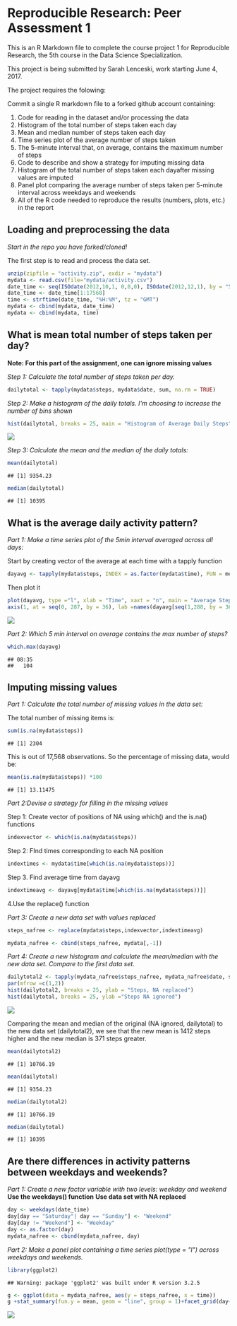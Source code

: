 # Reproducible Research: Peer Assessment 1

This is an R Markdown file to complete the course project 1 for Reproducible Research, the 5th course in the Data Science Specialization.  

This project is being submitted by Sarah Lenceski, work starting June 4, 2017.

The project requires the folowing:

Commit a single R markdown file to a forked github account containing:

1. Code for reading in the dataset and/or processing the data  
2. Histogram of the total number of steps taken each day  
3. Mean and median number of steps taken each day  
4. Time series plot of the average number of steps taken  
5. The 5-minute interval that, on average, contains the maximum number of steps  
6. Code to describe and show a strategy for imputing missing data  
7. Histogram of the total number of steps taken each dayafter missing values are imputed  
8. Panel plot comparing the average number of steps taken per 5-minute interval across weekdays and weekends  
9. All of the R code needed to reproduce the results (numbers, plots, etc.) in the report  

## Loading and preprocessing the data

*Start in the repo you have forked/cloned!*

The first step is to read and process the data set. 


```r
unzip(zipfile = "activity.zip", exdir = "mydata")
mydata <- read.csv(file="mydata/activity.csv")
date_time <- seq(ISOdate(2012,10,1, 0,0,0), ISOdate(2012,12,1), by = "5 mins")
date_time <- date_time[1:17568]
time <- strftime(date_time, "%H:%M", tz = "GMT")
mydata <- cbind(mydata, date_time)
mydata <- cbind(mydata, time)
```

## What is mean total number of steps taken per day?
**Note: For this part of the assignment, one can ignore missing values**

*Step 1: Calculate the total number of steps taken per day.*


```r
dailytotal <- tapply(mydata$steps, mydata$date, sum, na.rm = TRUE)
```

*Step 2: Make a histogram of the daily totals. I'm choosing to increase the number of bins shown*


```r
hist(dailytotal, breaks = 25, main = "Histogram of Average Daily Steps")
```

![](PA1_template_files/figure-html/unnamed-chunk-3-1.png)

*Step 3: Calculate the mean and the median of the daily totals:*

```r
mean(dailytotal)
```

```
## [1] 9354.23
```

```r
median(dailytotal)
```

```
## [1] 10395
```

## What is the average daily activity pattern?

*Part 1: Make a time series plot of the 5min interval averaged across all days:*

Start by creating vector of the average at each time with a tapply function

```r
dayavg <- tapply(mydata$steps, INDEX = as.factor(mydata$time), FUN = mean, na.rm = TRUE)
```

Then plot it


```r
plot(dayavg, type ="l", xlab = "Time", xaxt = "n", main = "Average Steps Taken Throughout Day", ylab = "Steps")
axis(1, at = seq(0, 287, by = 36), lab =names(dayavg[seq(1,288, by = 36)]))
```

![](PA1_template_files/figure-html/unnamed-chunk-6-1.png)


*Part 2: Which 5 min interval on average contains the max number of steps?*


```r
which.max(dayavg)
```

```
## 08:35 
##   104
```

## Imputing missing values
*Part 1: Calculate the total number of missing values in the data set:*

The total number of missing items is:

```r
sum(is.na(mydata$steps))
```

```
## [1] 2304
```

This is out of 17,568 observations. So the percentage of missing data, would be:

```r
mean(is.na(mydata$steps)) *100
```

```
## [1] 13.11475
```

*Part 2:Devise a strategy for filling in the missing values*

Step 1: Create vector of positions of NA using which() and the is.na() functions

```r
indexvector <- which(is.na(mydata$steps))
```
Step 2: FInd times corresponding to each NA position

```r
indextimes <- mydata$time[which(is.na(mydata$steps))]
```
Step 3. Find average time from dayavg

```r
indextimeavg <- dayavg[mydata$time[which(is.na(mydata$steps))]]
```
4.Use the replace() function 

*Part 3: Create a new data set with values replaced*

```r
steps_nafree <- replace(mydata$steps,indexvector,indextimeavg)

mydata_nafree <- cbind(steps_nafree, mydata[,-1])
```

*Part 4: Create a new histogram and calculate the mean/median with the new data set. Compare to the first data set.*


```r
dailytotal2 <- tapply(mydata_nafree$steps_nafree, mydata_nafree$date, sum)
par(mfrow =c(1,2))
hist(dailytotal2, breaks = 25, ylab = "Steps, NA replaced")
hist(dailytotal, breaks = 25, ylab ="Steps NA ignored")
```

![](PA1_template_files/figure-html/unnamed-chunk-14-1.png)

Comparing the mean and median of the original (NA ignored, dailytotal)
 to the new data set (dailytotal2), we see that the new mean is 1412 steps higher and the new median is 371 steps greater.
 

```r
mean(dailytotal2)
```

```
## [1] 10766.19
```

```r
mean(dailytotal)
```

```
## [1] 9354.23
```

```r
median(dailytotal2)
```

```
## [1] 10766.19
```

```r
median(dailytotal)
```

```
## [1] 10395
```

## Are there differences in activity patterns between weekdays and weekends?
*Part 1: Create a new factor variable with two levels: weekday and weekend*
**Use the weekdays() function**
**Use data set with NA replaced**

```r
day <- weekdays(date_time)
day[day == "Saturday"| day == "Sunday"] <- "Weekend"
day[day != "Weekend"] <- "Weekday"
day <- as.factor(day)
mydata_nafree <- cbind(mydata_nafree, day)
```
*Part 2: Make a panel plot containing a time series plot(type = "l") across weekdays and weekends.*

```r
library(ggplot2)
```

```
## Warning: package 'ggplot2' was built under R version 3.2.5
```

```r
g <- ggplot(data = mydata_nafree, aes(y = steps_nafree, x = time))
g +stat_summary(fun.y = mean, geom = "line", group = 1)+facet_grid(day~.)
```

![](PA1_template_files/figure-html/unnamed-chunk-17-1.png)
